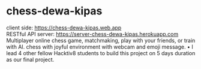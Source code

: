 # chess-dewa-kipas
client side: https://chess-dewa-kipas.web.app  
RESTful API server: https://server-chess-dewa-kipas.herokuapp.com  
 Multiplayer online chess game, matchmaking, play with your friends, or train with AI. chess with joyful environment with webcam and emoji message. 
 • I lead 4 other fellow Hacktiv8 students to build this project on 5 days duration as our final project.
